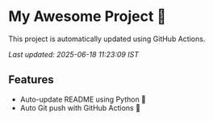 # My Awesome Project 🚀

This project is automatically updated using GitHub Actions.

_Last updated: 2025-06-18 11:23:09 IST_

## Features
- Auto-update README using Python 🐍
- Auto Git push with GitHub Actions 🤖
